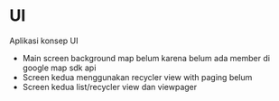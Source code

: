 # UI
Aplikasi konsep UI

- Main screen background map belum karena belum ada member di google map sdk api
- Screen kedua menggunakan recycler view with paging belum
- Screen kedua list/recycler view dan viewpager
